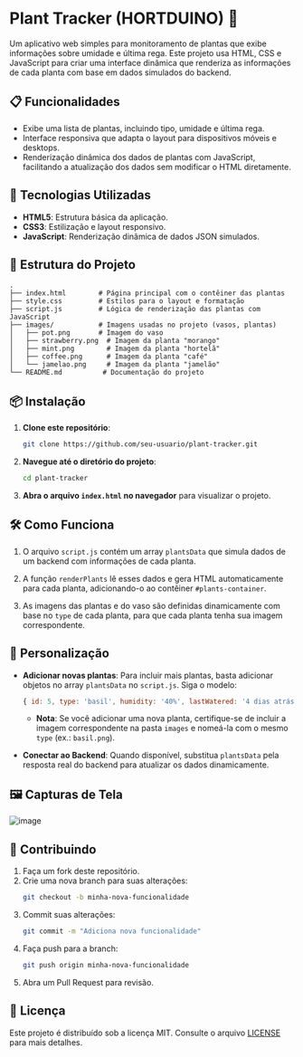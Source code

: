 # Plant Tracker (HORTDUINO) 🌱

Um aplicativo web simples para monitoramento de plantas que exibe informações sobre umidade e última rega. Este projeto usa HTML, CSS e JavaScript para criar uma interface dinâmica que renderiza as informações de cada planta com base em dados simulados do backend.

## 📋 Funcionalidades

- Exibe uma lista de plantas, incluindo tipo, umidade e última rega.
- Interface responsiva que adapta o layout para dispositivos móveis e desktops.
- Renderização dinâmica dos dados de plantas com JavaScript, facilitando a atualização dos dados sem modificar o HTML diretamente.

## 🚀 Tecnologias Utilizadas

- **HTML5**: Estrutura básica da aplicação.
- **CSS3**: Estilização e layout responsivo.
- **JavaScript**: Renderização dinâmica de dados JSON simulados.

## 📂 Estrutura do Projeto

```plaintext
.
├── index.html        # Página principal com o contêiner das plantas
├── style.css         # Estilos para o layout e formatação
├── script.js         # Lógica de renderização das plantas com JavaScript
├── images/           # Imagens usadas no projeto (vasos, plantas)
│   ├── pot.png       # Imagem do vaso
│   ├── strawberry.png  # Imagem da planta "morango"
│   ├── mint.png        # Imagem da planta "hortelã"
│   ├── coffee.png      # Imagem da planta "café"
│   └── jamelao.png     # Imagem da planta "jamelão"
└── README.md          # Documentação do projeto
```

## 📦 Instalação

1. **Clone este repositório**:
    ```bash
    git clone https://github.com/seu-usuario/plant-tracker.git
    ```
2. **Navegue até o diretório do projeto**:
    ```bash
    cd plant-tracker
    ```
3. **Abra o arquivo `index.html` no navegador** para visualizar o projeto.

## 🛠️ Como Funciona

1. O arquivo `script.js` contém um array `plantsData` que simula dados de um backend com informações de cada planta.
   
2. A função `renderPlants` lê esses dados e gera HTML automaticamente para cada planta, adicionando-o ao contêiner `#plants-container`.

3. As imagens das plantas e do vaso são definidas dinamicamente com base no `type` de cada planta, para que cada planta tenha sua imagem correspondente.

## 🔧 Personalização

- **Adicionar novas plantas**: Para incluir mais plantas, basta adicionar objetos no array `plantsData` no `script.js`. Siga o modelo:
    ```javascript
    { id: 5, type: 'basil', humidity: '40%', lastWatered: '4 dias atrás' }
    ```
    - **Nota**: Se você adicionar uma nova planta, certifique-se de incluir a imagem correspondente na pasta `images` e nomeá-la com o mesmo `type` (ex.: `basil.png`).

- **Conectar ao Backend**: Quando disponível, substitua `plantsData` pela resposta real do backend para atualizar os dados dinamicamente.

## 🖼️ Capturas de Tela

![image](https://github.com/user-attachments/assets/32c1918d-8f09-488e-bf16-197f8c198559)

## 📝 Contribuindo

1. Faça um fork deste repositório.
2. Crie uma nova branch para suas alterações:
    ```bash
    git checkout -b minha-nova-funcionalidade
    ```
3. Commit suas alterações:
    ```bash
    git commit -m "Adiciona nova funcionalidade"
    ```
4. Faça push para a branch:
    ```bash
    git push origin minha-nova-funcionalidade
    ```
5. Abra um Pull Request para revisão.

## 📄 Licença

Este projeto é distribuído sob a licença MIT. Consulte o arquivo [LICENSE](LICENSE) para mais detalhes.
